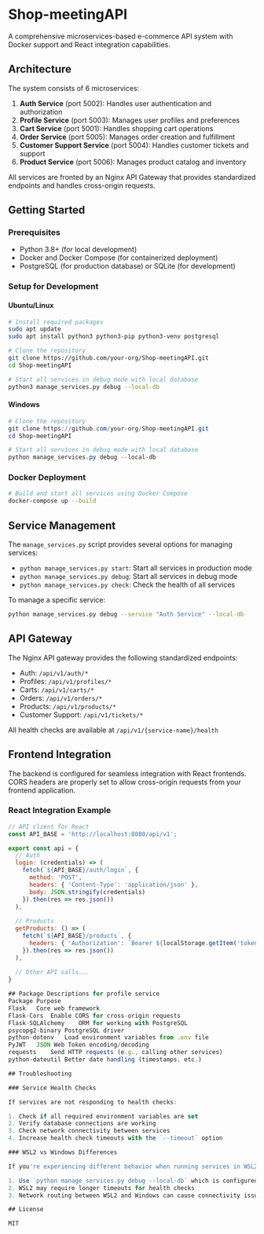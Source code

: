 # Shop-meetingAPI

A comprehensive microservices-based e-commerce API system with Docker support and React integration capabilities.

## Architecture

The system consists of 6 microservices:

1. **Auth Service** (port 5002): Handles user authentication and authorization
2. **Profile Service** (port 5003): Manages user profiles and preferences
3. **Cart Service** (port 5001): Handles shopping cart operations
4. **Order Service** (port 5005): Manages order creation and fulfillment
5. **Customer Support Service** (port 5004): Handles customer tickets and support
6. **Product Service** (port 5006): Manages product catalog and inventory

All services are fronted by an Nginx API Gateway that provides standardized endpoints and handles cross-origin requests.

## Getting Started

### Prerequisites

- Python 3.8+ (for local development)
- Docker and Docker Compose (for containerized deployment)
- PostgreSQL (for production database) or SQLite (for development)

### Setup for Development

#### Ubuntu/Linux

```bash
# Install required packages
sudo apt update
sudo apt install python3 python3-pip python3-venv postgresql

# Clone the repository
git clone https://github.com/your-org/Shop-meetingAPI.git
cd Shop-meetingAPI

# Start all services in debug mode with local database
python3 manage_services.py debug --local-db
```

#### Windows

```powershell
# Clone the repository
git clone https://github.com/your-org/Shop-meetingAPI.git
cd Shop-meetingAPI

# Start all services in debug mode with local database
python manage_services.py debug --local-db
```

### Docker Deployment

```bash
# Build and start all services using Docker Compose
docker-compose up --build
```

## Service Management

The `manage_services.py` script provides several options for managing services:

- `python manage_services.py start`: Start all services in production mode
- `python manage_services.py debug`: Start all services in debug mode
- `python manage_services.py check`: Check the health of all services

To manage a specific service:

```bash
python manage_services.py debug --service "Auth Service" --local-db
```

## API Gateway

The Nginx API gateway provides the following standardized endpoints:

- Auth: `/api/v1/auth/*`
- Profiles: `/api/v1/profiles/*`
- Carts: `/api/v1/carts/*`
- Orders: `/api/v1/orders/*` 
- Products: `/api/v1/products/*`
- Customer Support: `/api/v1/tickets/*`

All health checks are available at `/api/v1/{service-name}/health`

## Frontend Integration

The backend is configured for seamless integration with React frontends. CORS headers are properly set to allow cross-origin requests from your frontend application.

### React Integration Example

```javascript
// API client for React
const API_BASE = 'http://localhost:8080/api/v1';

export const api = {
  // Auth
  login: (credentials) => (
    fetch(`${API_BASE}/auth/login`, {
      method: 'POST',
      headers: { 'Content-Type': 'application/json' },
      body: JSON.stringify(credentials)
    }).then(res => res.json())
  ),
  
  // Products
  getProducts: () => (
    fetch(`${API_BASE}/products`, {
      headers: { 'Authorization': `Bearer ${localStorage.getItem('token')}` }
    }).then(res => res.json())
  ),
  
  // Other API calls...
}

## Package Descriptions for profile service
Package	Purpose
Flask	Core web framework
Flask-Cors	Enable CORS for cross-origin requests
Flask-SQLAlchemy	ORM for working with PostgreSQL
psycopg2-binary	PostgreSQL driver
python-dotenv	Load environment variables from .env file
PyJWT	JSON Web Token encoding/decoding
requests	Send HTTP requests (e.g., calling other services)
python-dateutil	Better date handling (timestamps, etc.)

## Troubleshooting

### Service Health Checks

If services are not responding to health checks:

1. Check if all required environment variables are set
2. Verify database connections are working
3. Check network connectivity between services
4. Increase health check timeouts with the `--timeout` option

### WSL2 vs Windows Differences

If you're experiencing different behavior when running services in WSL2 vs Windows:

1. Use `python manage_services.py debug --local-db` which is configured to work in both environments
2. WSL2 may require longer timeouts for health checks
3. Network routing between WSL2 and Windows can cause connectivity issues

## License

MIT
